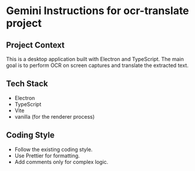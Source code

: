 # Gemini Instructions for ocr-translate project

  ## Project Context
  This is a desktop application built with Electron and TypeScript. The main goal is to perform OCR on screen
   captures and translate the extracted text.

  ## Tech Stack
  - Electron
  - TypeScript
  - Vite
  - vanilla (for the renderer process)

  ## Coding Style
  - Follow the existing coding style.
  - Use Prettier for formatting.
  - Add comments only for complex logic.